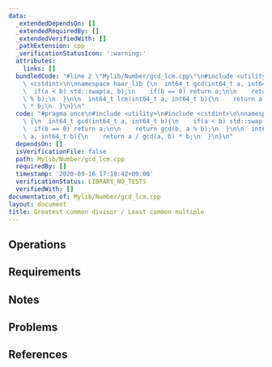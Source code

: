 ```yaml
---
data:
  _extendedDependsOn: []
  _extendedRequiredBy: []
  _extendedVerifiedWith: []
  _pathExtension: cpp
  _verificationStatusIcon: ':warning:'
  attributes:
    links: []
  bundledCode: "#line 2 \"Mylib/Number/gcd_lcm.cpp\"\n#include <utility>\n#include\
    \ <cstdint>\n\nnamespace haar_lib {\n  int64_t gcd(int64_t a, int64_t b){\n  \
    \  if(a < b) std::swap(a, b);\n    if(b == 0) return a;\n\n    return gcd(b, a\
    \ % b);\n  }\n\n  int64_t lcm(int64_t a, int64_t b){\n    return a / gcd(a, b)\
    \ * b;\n  }\n}\n"
  code: "#pragma once\n#include <utility>\n#include <cstdint>\n\nnamespace haar_lib\
    \ {\n  int64_t gcd(int64_t a, int64_t b){\n    if(a < b) std::swap(a, b);\n  \
    \  if(b == 0) return a;\n\n    return gcd(b, a % b);\n  }\n\n  int64_t lcm(int64_t\
    \ a, int64_t b){\n    return a / gcd(a, b) * b;\n  }\n}\n"
  dependsOn: []
  isVerificationFile: false
  path: Mylib/Number/gcd_lcm.cpp
  requiredBy: []
  timestamp: '2020-09-16 17:10:42+09:00'
  verificationStatus: LIBRARY_NO_TESTS
  verifiedWith: []
documentation_of: Mylib/Number/gcd_lcm.cpp
layout: document
title: Greatest common divisor / Least common multiple
---
```


## Operations

## Requirements

## Notes

## Problems

## References
